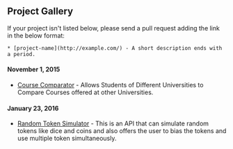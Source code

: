 ## Project Gallery

If your project isn't listed below, please send a pull request adding the link in the below format:

`* [project-name](http://example.com/) - A short description ends with a period.`

#### November 1, 2015
* [Course Comparator](https://github.com/108anup/course-comparator) - Allows Students of Different Universities to Compare Courses offered at other Universities.

#### January 23, 2016
* [Random Token Simulator](https://github.com/108anup/Random-Token-Simulation---REST-API) - This is an API that can simulate random tokens like dice and coins and also offers the user to bias the tokens and use multiple token simultaneously.

